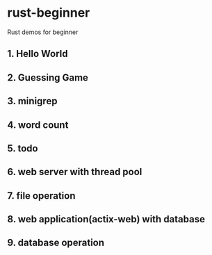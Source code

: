 # rust-beginner

Rust demos for beginner

## 1. Hello World

## 2. Guessing Game

## 3. minigrep

## 4. word count

## 5. todo

## 6. web server with thread pool

## 7. file operation

## 8. web application(actix-web) with database

## 9. database operation

